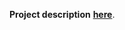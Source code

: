 **Project description** [**here**](https://docs.google.com/document/d/1l4XbpcVRFD9dv5jeYWGXYXm0b5PgP3XEYZtVM7RtYaI/edit).